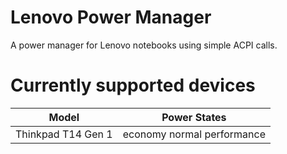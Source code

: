 # Lenovo Power Manager
A power manager for Lenovo notebooks using simple ACPI calls.

# Currently supported devices

|Model|Power States|
|---|---|
|Thinkpad T14 Gen 1|economy normal performance|
